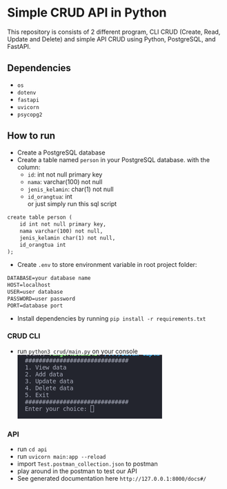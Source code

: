 # Simple CRUD API in Python  
This repository is consists of 2 different program, CLI CRUD (Create, Read, Update and Delete) and simple API CRUD using Python, PostgreSQL, and FastAPI.

## Dependencies
- `os`
- `dotenv`
- `fastapi`
- `uvicorn`
- `psycopg2`

## How to run
- Create a PostgreSQL database
- Create a table named `person` in your PostgreSQL database. with the column:
    - `id`: int not null primary key
    - `nama`: varchar(100) not null
    - `jenis_kelamin`: char(1) not null
    - `id_orangtua`: int  
or just simply run this sql script  
```
create table person (
	id int not null primary key,
	nama varchar(100) not null,
	jenis_kelamin char(1) not null,
	id_orangtua int
);
```
- Create `.env` to store environment variable in root project folder:
```
DATABASE=your database name
HOST=localhost
USER=user database
PASSWORD=user password
PORT=database port
```
- Install dependencies by running `pip install -r requirements.txt`  
### CRUD CLI
- run `python3 crud/main.py` on your console  
![](assets/crud-console.png)

### API
- run `cd api`
- run `uvicorn main:app --reload`
- import `Test.postman_collection.json` to postman
- play around in the postman to test our API
- See generated documentation here `http://127.0.0.1:8000/docs#/`